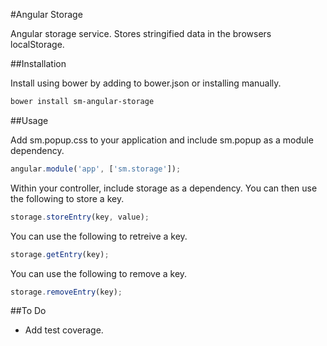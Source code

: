 #Angular Storage

Angular storage service. Stores stringified data in the browsers localStorage.  

##Installation

Install using bower by adding to bower.json or installing manually.
```bash
bower install sm-angular-storage
``` 

##Usage

Add sm.popup.css to your application and include sm.popup as a module dependency.
```javascript
angular.module('app', ['sm.storage']);
``` 

Within your controller, include storage as a dependency. You can then use the following to store a key.
```javascript
storage.storeEntry(key, value);
``` 

You can use the following to retreive a key.
```javascript
storage.getEntry(key);
``` 

You can use the following to remove a key.
```javascript
storage.removeEntry(key);
``` 

##To Do

- Add test coverage.